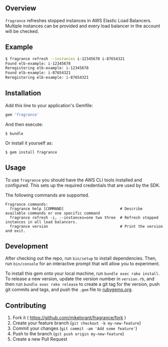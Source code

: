 ## Overview

`fragrance` refreshes stopped instances in AWS Elastic Load Balancers. Multiple instances can be provided and every load balancer in the account will be checked.

## Example

```sh
$ fragrance refresh --instances i-12345678 i-87654321
Found elb-example: i-12345678
Reregistering elb-example: i-12345678
Found elb-example: i-87654321
Reregistering elb-example: i-87654321
```

## Installation

Add this line to your application's Gemfile:

```ruby
gem 'fragrance'
```

And then execute:

    $ bundle

Or install it yourself as:

    $ gem install fragrance

## Usage

To use `fragrance` you should have the AWS CLI tools installed and configured. This sets up the required credentials that are used by the SDK.

The following commands are supported.

```
Fragrance commands:
  fragrance help [COMMAND]                         # Describe available commands or one specific command
  fragrance refresh -i, --instances=one two three  # Refresh stopped instances in all load balancers.
  fragrance version                                # Print the version and exit.
```

## Development

After checking out the repo, run `bin/setup` to install dependencies. Then, run `bin/console` for an interactive prompt that will allow you to experiment.

To install this gem onto your local machine, run `bundle exec rake install`. To release a new version, update the version number in `version.rb`, and then run `bundle exec rake release` to create a git tag for the version, push git commits and tags, and push the `.gem` file to [rubygems.org](https://rubygems.org).

## Contributing

1. Fork it ( https://github.com/mikelorant/fragrance/fork )
2. Create your feature branch (`git checkout -b my-new-feature`)
3. Commit your changes (`git commit -am 'Add some feature'`)
4. Push to the branch (`git push origin my-new-feature`)
5. Create a new Pull Request
